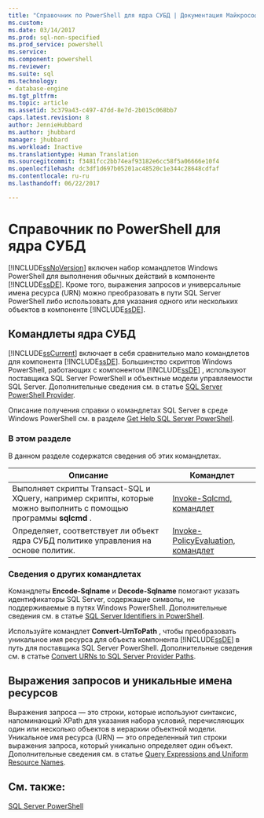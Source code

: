 ```yaml
---
title: "Справочник по PowerShell для ядра СУБД | Документация Майкрософт"
ms.custom: 
ms.date: 03/14/2017
ms.prod: sql-non-specified
ms.prod_service: powershell
ms.service: 
ms.component: powershell
ms.reviewer: 
ms.suite: sql
ms.technology:
- database-engine
ms.tgt_pltfrm: 
ms.topic: article
ms.assetid: 3c379a43-c497-47dd-8e7d-2b015c068bb7
caps.latest.revision: 8
author: JennieHubbard
ms.author: jhubbard
manager: jhubbard
ms.workload: Inactive
ms.translationtype: Human Translation
ms.sourcegitcommit: f3481fcc2bb74eaf93182e6cc58f5a06666e10f4
ms.openlocfilehash: dc3df1d697b05201ac48520c1e344c28648cdfaf
ms.contentlocale: ru-ru
ms.lasthandoff: 06/22/2017

---
```

# <a name="database-engine-powershell-reference"></a>Справочник по PowerShell для ядра СУБД
  [!INCLUDE[ssNoVersion](../includes/ssnoversion-md.md)] включен набор командлетов Windows PowerShell для выполнения обычных действий в компоненте [!INCLUDE[ssDE](../includes/ssde-md.md)]. Кроме того, выражения запросов и универсальные имена ресурса (URN) можно преобразовать в пути SQL Server PowerShell либо использовать для указания одного или нескольких объектов в компоненте [!INCLUDE[ssDE](../includes/ssde-md.md)].  
  
## <a name="database-engine-cmdlets"></a>Командлеты ядра СУБД  
 [!INCLUDE[ssCurrent](../includes/sscurrent-md.md)] включает в себя сравнительно мало командлетов для компонента [!INCLUDE[ssDE](../includes/ssde-md.md)]. Большинство скриптов Windows PowerShell, работающих с компонентом [!INCLUDE[ssDE](../includes/ssde-md.md)] , используют поставщика SQL Server PowerShell и объектные модели управляемости SQL Server. Дополнительные сведения см. в статье [SQL Server PowerShell Provider](../relational-databases/scripting/sql-server-powershell-provider.md).  
  
 Описание получения справки о командлетах SQL Server в среде Windows PowerShell см. в разделе [Get Help SQL Server PowerShell](../relational-databases/scripting/get-help-sql-server-powershell.md).  
  
### <a name="in-this-section"></a>В этом разделе  
 В данном разделе содержатся сведения об этих командлетах.  
  
|Описание|Командлет|  
|-----------------|------------|  
|Выполняет скрипты Transact-SQL и XQuery, например скрипты, которые можно выполнить с помощью программы **sqlcmd** .|[Invoke-Sqlcmd, командлет](../powershell/invoke-sqlcmd-cmdlet.md)|  
|Определяет, соответствует ли объект ядра СУБД политике управления на основе политик.|[Invoke-PolicyEvaluation, командлет](../powershell/invoke-policyevaluation-cmdlet.md)|  
  
### <a name="information-about-other-cmdlets"></a>Сведения о других командлетах  
 Командлеты **Encode-Sqlname** и **Decode-Sqlname** помогают указать идентификаторы SQL Server, содержащие символы, не поддерживаемые в путях Windows PowerShell. Дополнительные сведения см. в статье [SQL Server Identifiers in PowerShell](../relational-databases/scripting/sql-server-identifiers-in-powershell.md).  
  
 Используйте командлет **Convert-UrnToPath** , чтобы преобразовать уникальное имя ресурса для объекта компонента [!INCLUDE[ssDE](../includes/ssde-md.md)] в путь для поставщика SQL Server PowerShell. Дополнительные сведения см. в статье [Convert URNs to SQL Server Provider Paths](../relational-databases/scripting/convert-urns-to-sql-server-provider-paths.md).  
  
## <a name="query-expressions-and-unique-resource-names"></a>Выражения запросов и уникальные имена ресурсов  
 Выражения запроса — это строки, которые используют синтаксис, напоминающий XPath для указания набора условий, перечисляющих один или несколько объектов в иерархии объектной модели. Уникальное имя ресурса (URN) — это определенный тип строки выражения запроса, который уникально определяет один объект. Дополнительные сведения см. в статье [Query Expressions and Uniform Resource Names](../powershell/query-expressions-and-uniform-resource-names.md).  
  
## <a name="see-also"></a>См. также:  
 [SQL Server PowerShell](../relational-databases/scripting/sql-server-powershell.md)  
  
  

